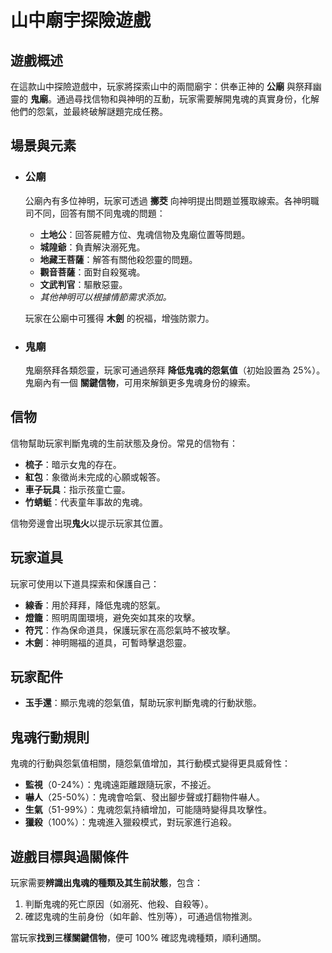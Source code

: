 # 山中廟宇探險遊戲

## 遊戲概述
在這款山中探險遊戲中，玩家將探索山中的兩間廟宇：供奉正神的 **公廟** 與祭拜幽靈的 **鬼廟**。通過尋找信物和與神明的互動，玩家需要解開鬼魂的真實身份，化解他們的怨氣，並最終破解謎題完成任務。

## 場景與元素

- ### 公廟
  公廟內有多位神明，玩家可透過 **擲茭** 向神明提出問題並獲取線索。各神明職司不同，回答有關不同鬼魂的問題：
  - **土地公**：回答屍體方位、鬼魂信物及鬼廟位置等問題。
  - **城隍爺**：負責解決溺死鬼。
  - **地藏王菩薩**：解答有關他殺怨靈的問題。
  - **觀音菩薩**：面對自殺冤魂。
  - **文武判官**：驅散惡靈。
  - *其他神明可以根據情節需求添加。*
  
  玩家在公廟中可獲得 **木劍** 的祝福，增強防禦力。

- ### 鬼廟
  鬼廟祭拜各類怨靈，玩家可通過祭拜 **降低鬼魂的怨氣值**（初始設置為 25%）。鬼廟內有一個 **關鍵信物**，可用來解鎖更多鬼魂身份的線索。

## 信物
信物幫助玩家判斷鬼魂的生前狀態及身份。常見的信物有：
- **梳子**：暗示女鬼的存在。
- **紅包**：象徵尚未完成的心願或報答。
- **車子玩具**：指示孩童亡靈。
- **竹蜻蜓**：代表童年事故的鬼魂。

信物旁邊會出現**鬼火**以提示玩家其位置。

## 玩家道具

玩家可使用以下道具探索和保護自己：
- **線香**：用於拜拜，降低鬼魂的怒氣。
- **燈籠**：照明周圍環境，避免突如其來的攻擊。
- **符咒**：作為保命道具，保護玩家在高怨氣時不被攻擊。
- **木劍**：神明賜福的道具，可暫時擊退怨靈。

## 玩家配件

- **玉手還**：顯示鬼魂的怨氣值，幫助玩家判斷鬼魂的行動狀態。

## 鬼魂行動規則

鬼魂的行動與怨氣值相關，隨怨氣值增加，其行動模式變得更具威脅性：
- **監視**（0-24%）：鬼魂遠距離跟隨玩家，不接近。
- **嚇人**（25-50%）：鬼魂會哈氣、發出腳步聲或打翻物件嚇人。
- **生氣**（51-99%）：鬼魂怨氣持續增加，可能隨時變得具攻擊性。
- **獵殺**（100%）：鬼魂進入獵殺模式，對玩家進行追殺。

## 遊戲目標與過關條件

玩家需要**辨識出鬼魂的種類及其生前狀態**，包含：
1. 判斷鬼魂的死亡原因（如溺死、他殺、自殺等）。
2. 確認鬼魂的生前身份（如年齡、性別等），可通過信物推測。

當玩家**找到三樣關鍵信物**，便可 100% 確認鬼魂種類，順利通關。
